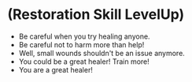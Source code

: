 # (Restoration Skill LevelUp)
- Be careful when you try healing anyone.
- Be careful not to harm more than help!
- Well, small wounds shouldn't be an issue anymore.
- You could be a great healer! Train more!
- You are a great healer!
